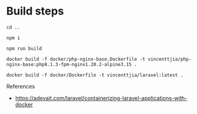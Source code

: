 # Build steps

```
cd ..
```

```
npm i
```

```
npm run build
```

```
docker build -f docker/php-nginx-base.Dockerfile -t vincenttjia/php-nginx-base:php8.1.3-fpm-nginx1.20.2-alpine3.15 .
```

```
docker build -f docker/Dockerfile -t vincenttjia/laravel:latest .
```

References
- https://adevait.com/laravel/containerizing-laravel-applications-with-docker
